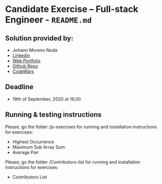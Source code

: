 # Candidate Exercise – Full-stack Engineer - `README.md`

## Solution provided by:
* Johann Moreno Noda
* [Linkedin](https://www.linkedin.com/in/johannmoreno/)
* [Web Portfolio](https://web-portfolio-johann-moreno.herokuapp.com/)
* [Github Repo](https://github.com/Johanson1988?tab=stars)
* [CodeWars](https://www.codewars.com/users/johanson88)

## Deadline
+ 19th of September, 2020 at 16.00

## Running & testing instructions

Please, go the folder /js-exercises for running and installation instructions for exercises:
+ Highest Occurrence
+ Maximum Sub Array Sum
+ Average Pair

Please, go the folder /Contributors-list for running and installation instructions for exercises:
+ Contributors List
